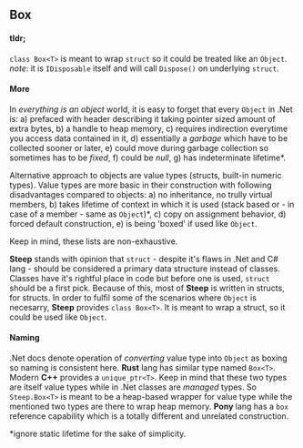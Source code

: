 ## Box

#### tldr;
`class Box<T>` is meant to wrap `struct` so it could be treated like an `Object`.
_note_: it is `IDisposable` itself and will call `Dispose()` on underlying `struct`.

#### More
In *everything is an object* world, it is easy to forget that every `Object` in .Net is:
a) prefaced with header describing it taking pointer sized amount of extra bytes,
b) a handle to heap memory,
c) requires indirection everytime you access data contained in it,
d) essentially a *garbage* which have to be collected sooner or later,
e) could move during garbage collection so sometimes has to be *fixed*,
f) could be _null_,
g) has indeterminate lifetime*.

Alternative approach to objects are value types (structs, built-in numeric types).
Value types are more basic in their construction with following disadvantages compared to objects:
a) no inheritance, no trully virtual members,
b) takes lifetime of context in which it is used (stack based or - in case of a member - same as `Object`)*,
c) copy on assignment behavior,
d) forced default construction,
e) is being 'boxed' if used like `Object`.

Keep in mind, these lists are non-exhaustive.

**Steep** stands with opinion that `struct` - despite it's flaws in .Net and C# lang - should be considered a primary data structure instead of classes. Classes have it's rightful place in code but before one is used, `struct` should be a first pick. Because of this, most of **Steep** is written in structs, for structs.
In order to fulfil some of the scenarios where `Object` is necesarry, **Steep** provides `class Box<T>`.
It is meant to wrap a struct, so it could be used like `Object`.

#### Naming
.Net docs denote operation of *converting* value type into `Object` as boxing so naming is consistent here. **Rust** lang has similar type named `Box<T>`. Modern **C++** provides a `unique_ptr<T>`. Keep in mind that these two types are itself value types while in .Net classes are *managed* types. So `Steep.Box<T>` is meant to be a heap-based wrapper for value type while the mentioned two types are there to wrap heap memory. **Pony** lang has a `box` reference capability which is a totally different and unrelated construction.


*ignore static lifetime for the sake of simplicity.
